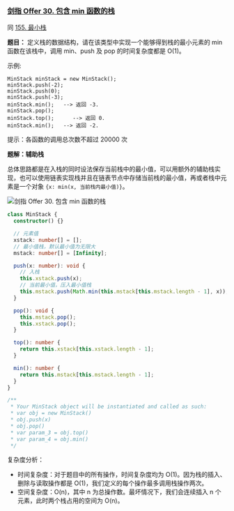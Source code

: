 ### [剑指 Offer 30. 包含 min 函数的栈](https://leetcode-cn.com/problems/bao-han-minhan-shu-de-zhan-lcof/)

同 [155. 最小栈](https://leetcode-cn.com/problems/min-stack/)

**题目：** 定义栈的数据结构，请在该类型中实现一个能够得到栈的最小元素的 min 函数在该栈中，调用 min、push 及 pop 的时间复杂度都是 O(1)。

示例:

```
MinStack minStack = new MinStack();
minStack.push(-2);
minStack.push(0);
minStack.push(-3);
minStack.min();   --> 返回 -3.
minStack.pop();
minStack.top();      --> 返回 0.
minStack.min();   --> 返回 -2.
```

提示：各函数的调用总次数不超过 20000 次

**题解：辅助栈**

总体思路都是在入栈的同时设法保存当前栈中的最小值，可以用额外的辅助栈实现，也可以使用链表实现栈并且在链表节点中存储当前栈的最小值，再或者栈中元素是一个对象 `{x: min(x, 当前栈内最小值)}`。

![剑指 Offer 30. 包含 min 函数的栈](../images/min-stack.gif)

```ts
class MinStack {
  constructor() {}

  // 元素值
  xstack: number[] = [];
  // 最小值栈，默认最小值为无限大
  mstack: number[] = [Infinity];

  push(x: number): void {
    // 入栈
    this.xstack.push(x);
    // 当前最小值，压入最小值栈
    this.mstack.push(Math.min(this.mstack[this.mstack.length - 1], x));
  }

  pop(): void {
    this.mstack.pop();
    this.xstack.pop();
  }

  top(): number {
    return this.xstack[this.xstack.length - 1];
  }

  min(): number {
    return this.mstack[this.mstack.length - 1];
  }
}

/**
 * Your MinStack object will be instantiated and called as such:
 * var obj = new MinStack()
 * obj.push(x)
 * obj.pop()
 * var param_3 = obj.top()
 * var param_4 = obj.min()
 */
```

复杂度分析：

- 时间复杂度：对于题目中的所有操作，时间复杂度均为 O(1)。因为栈的插入、删除与读取操作都是 O(1)，我们定义的每个操作最多调用栈操作两次。
- 空间复杂度：O(n)，其中 n 为总操作数。最坏情况下，我们会连续插入 n 个元素，此时两个栈占用的空间为 O(n)。
